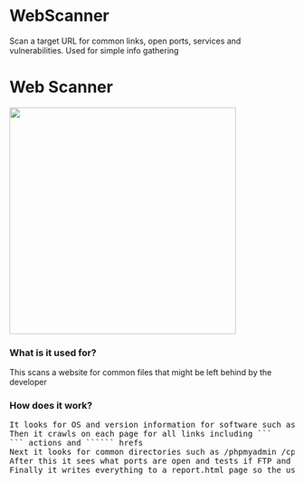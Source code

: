 # WebScanner
Scan a target URL for common links, open ports, services and vulnerabilities. Used for simple info gathering
<h1>Web Scanner</h1>
<img src="https://i.imgur.com/6vsLJVV.gif" width="400" />
<h3>What is it used for?</h3>
<p>This scans a website for common files that might be left behind by the developer</p>

<h3>How does it work?</h3>
<pre>It looks for OS and version information for software such as apache/nginx
Then it crawls on each page for all links including ```<form>``` actions and ```<a>``` hrefs
Next it looks for common directories such as /phpmyadmin /cpanel /wp-admin etc
After this it sees what ports are open and tests if FTP and SSH connections are able to be made
Finally it writes everything to a report.html page so the user has a good idea of how the site is layed out.</pre>
